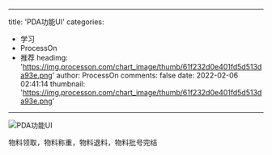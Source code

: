 
---
title: 'PDA功能UI'
categories: 
 - 学习
 - ProcessOn
 - 推荐
headimg: 'https://img.processon.com/chart_image/thumb/61f232d0e401fd5d513da93e.png'
author: ProcessOn
comments: false
date: 2022-02-06 02:41:14
thumbnail: 'https://img.processon.com/chart_image/thumb/61f232d0e401fd5d513da93e.png'
---

<div>   
<img class="thumb" alt="PDA功能UI" src="https://img.processon.com/chart_image/thumb/61f232d0e401fd5d513da93e.png" referrerpolicy="no-referrer">
<p>物料领取，物料称重，物料退料，物料批号完结</p>  
</div>
            